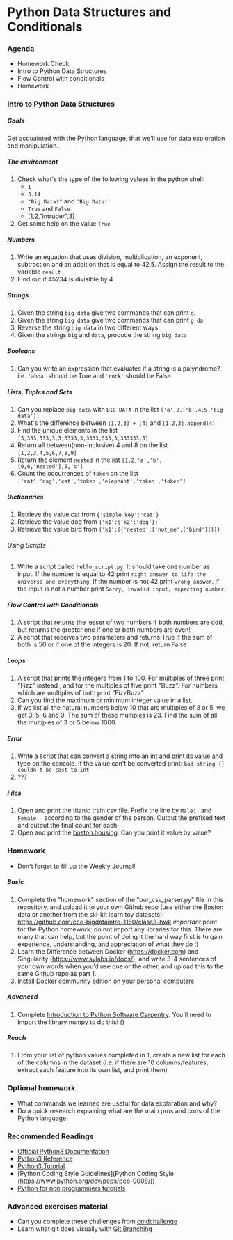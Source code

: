 
# Python Data Structures and Conditionals

### Agenda
* Homework Check
* Intro to Python Data Structures
* Flow Control with conditionals
* Homework

### Intro to Python Data Structures

##### Goals
Get acquainted with the Python language, that we'll use for data exploration and manipulation.

##### The environment
1. Check what's the type of the following values in the python shell:
   * `1`
   * `3.14`
   * `"Big Data!"` and `'Big Data!'`
   * `True` and `False`
   * [1,2,"intruder",3]
2. Get some help on the value `True`

##### Numbers
1. Write an equation that uses division, multiplication, an exponent, subtraction and an addition that is equal to 42.5. Assign the result to the variable `result`
2. Find out if 45234 is divisible by 4

##### Strings
1. Given the string `big data` give two commands that can print `d`.
2. Given the string `big data` give two commands that can print `g da`
3. Reverse the string `big data` in two different ways
4. Given the strings `big` and `data`, produce the string `big data`

##### Booleans
1. Can you write an expression that evaluates if a string is a palyndrome? i.e. `'abba'` should be True and `'rock'` should be False.

##### Lists, Tuples and Sets
1. Can you replace `big data` with `BIG DATA` in the list `['a',2,['b',4,5,'big data']]`
2. What's the difference between `[1,2,3] + [4]` and `[1,2,3].append(4)`
3. Find the unique elements in the list `[3,333,333,3,3,3333,3,3333,333,3,333333,3]`
4. Return all between(non-inclusive) 4 and 8 on the list `[1,2,3,4,5,6,7,8,9]`
5. Return the element `nested` in the list `[1,2,'a','b',[0,0,'nested'],5,'c']`
6. Count the occurrences of `token` on the list  `['rat','dog','cat','token','elephant','token','token']`

##### Dictionaries
1. Retrieve the value cat from `{'simple_key':'cat'}`
2. Retrieve the value dog from `{'k1':{'k2':'dog'}}`
3. Retrieve the value bird from `{'k1':[{'nested':['not_me',['bird']]}]}`

###### Using Scripts
1. Write a script called `hello_script.py`. It should take one number as input. If the number is equal to 42 print `right answer to life the universe and everything`. If the number is not 42 print `wrong answer`. If the input is not a number print `Sorry, invalid input, expecting number`.

##### Flow Control with Conditionals
1. A script that returns the lesser of two numbers if both numbers are odd, but returns the greater one if one or both numbers are even!
2. A script that receives two parameters and returns True if the sum of both is 50 or if one of the integers is 20. If not, return False

##### Loops
1. A script that prints the integers from 1 to 100. For multiples of three print "Fizz" instead , and for the multiples of five print "Buzz". For numbers which are multiples of both print "FizzBuzz"
2. Can you find the maximum or minimum integer value in a list.
3. If we list all the natural numbers below 10 that are multiples of 3 or 5, we get 3, 5, 6 and 9. The sum of these multiples is 23.
Find the sum of all the multiples of 3 or 5 below 1000.

##### Error
1. Write a script that can convert a string into an int and print its value and type on the console. If the value can't be converted print: `bad string {} couldn't be cast to int`
2. ???

##### Files
1. Open and print the titanic train.csv file. Prefix the line by `Male: ` and `Female: ` according to the gender of the person. Output the prefixed text and output the final count for each.
2. Open and print the [boston.housing](https://archive.ics.uci.edu/ml/machine-learning-databases/housing/housing.data). Can you print it value by value?

### Homework
* Don't forget to fill up the Weekly Journal! 

##### Basic
1. Complete the "homework" section of the "our_csv_parser.py" file in this repository, and upload it to your own Github repo (use either the Boston data or another from the ski-kit learn toy datasets): https://github.com/cce-bigdataintro-1160/class3-hwk
*important* point for the Python homework: do not import any libraries for this. There are many that can help, but the point of doing it the hard way first is to gain experience, understanding, and appreciation of what they do :)
2. Learn the Difference between Docker (https://docker.com) and Singularity (https://www.sylabs.io/docs/), and write 3-4 sentences of your own words when you’d use one or the other, and upload this to the same Github repo  as part 1.
3. Install Docker community edition on your personal computers

##### Advanced
1. Complete [Introduction to Python Software Carpentry](http://swcarpentry.github.io/python-novice-inflammation/). You'll need to import the library numpy to do this! ()
  
##### Reach
1. From your list of python values completed in 1, create a new list for each of the columns in the dataset (i.e. if there are 10 columns/features, extract each feature into its own list, and print them)

### Optional homework
* What commands we learned are useful for data exploration and why?
* Do a quick research explaining what are the main pros and cons of the Python language.

### Recommended Readings
* [Official Python3 Documentation](https://docs.python.org/3/)
* [Python3 Reference](https://docs.python.org/3/library/index.html)
* [Python3 Tutorial](https://docs.python.org/3/tutorial/index.html)
* [Python Coding Style Guidelines](Python Coding Style (https://www.python.org/dev/peps/pep-0008/))
* [Python for non programmers tutorials](https://wiki.python.org/moin/BeginnersGuide/NonProgrammers)


### Advanced exercises material
* Can you complete these challenges from [cmdchallenge](https://cmdchallenge.com/)
* Learn what git does visually with [Git Branching](https://learngitbranching.js.org/)
